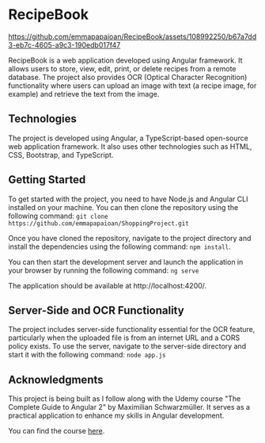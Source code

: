 # RecipeBook

https://github.com/emmapapaioan/RecipeBook/assets/108992250/b67a7dd3-eb7c-4605-a9c3-190edb017f47

RecipeBook is a web application developed using Angular framework. It allows users to store, view, edit, print, or delete recipes from a remote database. The project also provides OCR (Optical Character Recognition) functionality where users can upload an image with text (a recipe image, for example) and retrieve the text from the image.

## Technologies

The project is developed using Angular, a TypeScript-based open-source web application framework. It also uses other technologies such as HTML, CSS, Bootstrap, and TypeScript.

## Getting Started

To get started with the project, you need to have Node.js and Angular CLI installed on your machine. You can then clone the repository using the following command:
```git clone https://github.com/emmapapaioan/ShoppingProject.git```

Once you have cloned the repository, navigate to the project directory and install the dependencies using the following command:
```npm install```.

You can then start the development server and launch the application in your browser by running the following command:
```ng serve```

The application should be available at http://localhost:4200/.

## Server-Side and OCR Functionality
The project includes server-side functionality essential for the OCR feature, particularly when the uploaded file is from an internet URL and a CORS policy exists. To use the server, navigate to the server-side directory and start it with the following command:
```node app.js```

## Acknowledgments
This project is being built as I follow along with the Udemy course "The Complete Guide to Angular 2" by Maximilian Schwarzmüller. It serves as a practical application to enhance my skills in Angular development.

You can find the course [here](https://www.udemy.com/course/the-complete-guide-to-angular-2/).

